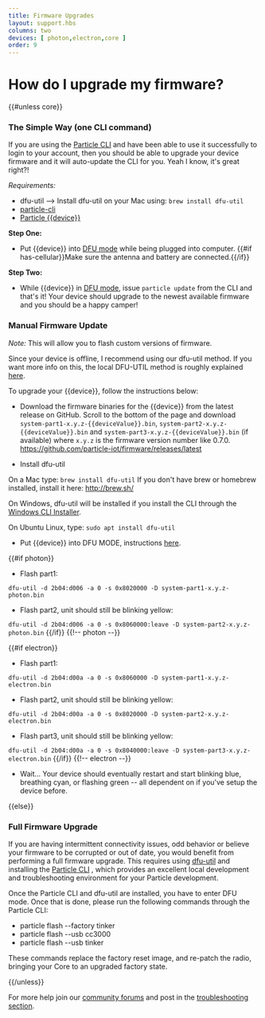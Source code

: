 ```yaml
---
title: Firmware Upgrades
layout: support.hbs
columns: two
devices: [ photon,electron,core ]
order: 9
---
```


How do I upgrade my firmware?
===
{{#unless core}}

### The Simple Way (one CLI command)

If you are using the [Particle CLI](/guide/tools-and-features/cli) and have been able to use it successfully to login to your account, then you should be able to upgrade your device firmware and it will auto-update the CLI for you. Yeah I know, it's great right?!

*Requirements:* 
- dfu-util --> Install dfu-util on your Mac using: ```brew install dfu-util```
- [particle-cli](/guide/tools-and-features/cli)
- [Particle {{device}}](https://store.particle.io/?product=particle-{{deviceValue}}) 

**Step One:** 
- Put {{device}} into [DFU mode](/guide/getting-started/modes/{{deviceValue}}/#dfu-mode-device-firmware-upgrade-) while being plugged into computer. {{#if has-cellular}}Make sure the antenna and battery are connected.{{/if}}

**Step Two:** 
- While {{device}} in [DFU mode](/guide/getting-started/modes/{{deviceValue}}/#dfu-mode-device-firmware-upgrade-), issue `particle update` from the CLI and that's it! Your device should upgrade to the newest available firmware and you should be a happy camper!



### Manual Firmware Update 

*Note:* This will allow you to flash custom versions of firmware.

Since your device is offline, I recommend using our dfu-util method. If you want more info on this, the local DFU-UTIL method is roughly explained [here](https://github.com/particle-iot/firmware/releases).

To upgrade your {{device}}, follow the instructions below:

-  Download the firmware binaries for the {{device}} from the latest release on GitHub. Scroll to the bottom of the page and download `system-part1-x.y.z-{{deviceValue}}.bin`, `system-part2-x.y.z-{{deviceValue}}.bin` and `system-part3-x.y.z-{{deviceValue}}.bin` (if available) where `x.y.z` is the firmware version number like 0.7.0.
   <https://github.com/particle-iot/firmware/releases/latest>

-  Install dfu-util

On a Mac type: ```brew install dfu-util```
If you don't have brew or homebrew installed, install it here: http://brew.sh/

On Windows, dfu-util will be installed if you install the CLI through the [Windows CLI Installer](https://www.particle.io/cli).

On Ubuntu Linux, type: ```sudo apt install dfu-util```

-  Put {{device}} into DFU MODE, instructions [here](/guide/getting-started/modes/{{deviceValue}}/#dfu-mode-device-firmware-upgrade-).

{{#if photon}}
-  Flash part1:

`dfu-util -d 2b04:d006 -a 0 -s 0x8020000 -D system-part1-x.y.z-photon.bin`

-  Flash part2, unit should still be blinking yellow:

`dfu-util -d 2b04:d006 -a 0 -s 0x8060000:leave -D system-part2-x.y.z-photon.bin`
{{/if}} {{!-- photon --}}

{{#if electron}}
-  Flash part1:

`dfu-util -d 2b04:d00a -a 0 -s 0x8060000 -D system-part1-x.y.z-electron.bin`

-  Flash part2, unit should still be blinking yellow:

`dfu-util -d 2b04:d00a -a 0 -s 0x8020000 -D system-part2-x.y.z-electron.bin`

-  Flash part3, unit should still be blinking yellow:

`dfu-util -d 2b04:d00a -a 0 -s 0x8040000:leave -D system-part3-x.y.z-electron.bin`
{{/if}} {{!-- electron --}}

-  Wait... Your device should eventually restart and start blinking blue, breathing cyan, or flashing green -- all dependent on if you've setup the device before.

{{else}}

### Full Firmware Upgrade

If you are having intermittent connectivity issues, odd behavior or believe your firmware to be corrupted or out of date, you would benefit from performing a full firmware upgrade. This requires using [dfu-util](http://dfu-util.sourceforge.net/) and installing the [Particle CLI](/guide/tools-and-features/cli)
, which provides an excellent local development and troubleshooting environment for your Particle development.

Once the Particle CLI and dfu-util are installed, you have to enter DFU mode. Once that is done, please run the following commands through the Particle CLI:

- particle flash --factory tinker
- particle flash --usb cc3000
- particle flash --usb tinker

These commands replace the factory reset image, and re-patch the radio, bringing your Core to an upgraded factory state.

{{/unless}}

For more help join our [community forums](http://community.particle.io/) and post in the [troubleshooting section](https://community.particle.io/c/troubleshooting).

